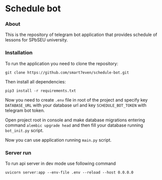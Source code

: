 # Schedule bot
### About
This is the repository of telegram bot application that provides schedule of lessons for SPbSEU university.

### Installation
To run the application you need to clone the repository:

`git clone https://github.com/smart7even/schedule-bot.git`

Then install all dependencies:

`pip3 install -r requirements.txt`

Now you need to create `.env` file in root of the project and specify key `DATABASE_URL` with your database url and key `SCHEDULE_BOT_TOKEN` with telegram bot token.

Open project root in console and make database migrations entering command `alembic upgrade head` and then fill your database running `bot_init.py` script.

Now you can use application running `main.py` script.

### Server run
To run api server in dev mode use following command

`uvicorn server:app --env-file .env --reload --host 0.0.0.0`